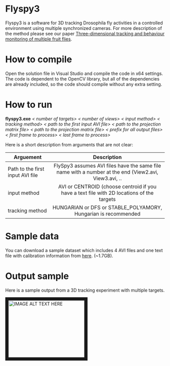 # Flyspy3
Flyspy3 is a software for 3D tracking Drosophila fly activities in a controlled environment using multiple synchronized cameras. For more description of the method please see our paper [Three-dimensional tracking and behaviour monitoring of multiple fruit flies](https://www.ncbi.nlm.nih.gov/pubmed/23034355).
# How to compile
Open the solution file in Visual Studio and compile the code in x64 settings. The code is dependent to the OpenCV library, but all of the dependencies are already included, so the code should compile without any extra setting.

# How to run
**flyspy3.exe** *< number of targets>* *< number of views>* *< input method>* *< _tracking method_>* *< path to the first input AVI file>* *< path to the projection matrix file>* *< path to the projection matrix file>* *< prefix for all output files>* *< first frame to process>* *< last frame to process>*


Here is a short description from arguments that are not clear:

| Arguement        | Description           |
| ------------- |:-------------:|
| Path to the first input AVI file| FlySpy3 assumes AVI files have the same file name with a number at the end (View2.avi, View3.avi, ..|
| input method      | AVI or CENTROID (choose centroid if you have a text file with 2D locations of the targets     | 
| tracking method | HUNGARIAN or DFS or STABLE_POLYAMORY, Hungarian is recommended   | 

# Sample data
You can download a sample dataset which includes 4 AVI files and one text file with calibration information from [here](https://drive.google.com/drive/folders/0Bzem1LPfAlcOR2F4S1F1dnRBaWM). (~1.7GB).
# Output sample
Here is a sample output from a 3D tracking experiment with multiple targets.

<a href="http://www.youtube.com/watch?feature=player_embedded&v=i_FFQGsIDJc
" target="_blank"><img src="http://img.youtube.com/vi/i_FFQGsIDJc/0.jpg" 
alt="IMAGE ALT TEXT HERE" width="240" height="180" border="10" /></a>

